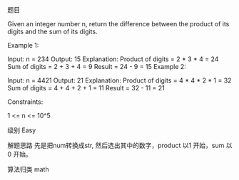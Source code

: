 题目


Given an integer number n, return the difference between the product of its digits and the sum of its digits.
 

Example 1:

Input: n = 234
Output: 15 
Explanation: 
Product of digits = 2 * 3 * 4 = 24 
Sum of digits = 2 + 3 + 4 = 9 
Result = 24 - 9 = 15
Example 2:

Input: n = 4421
Output: 21
Explanation: 
Product of digits = 4 * 4 * 2 * 1 = 32 
Sum of digits = 4 + 4 + 2 + 1 = 11 
Result = 32 - 11 = 21
 

Constraints:

1 <= n <= 10^5





级别
Easy



解题思路
先是把num转换成str, 然后选出其中的数字，product 以1 开始，sum 以0 开始。

算法归类
math
